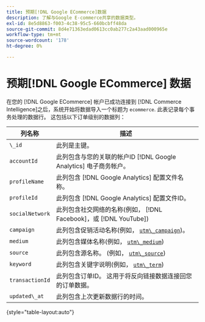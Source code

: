 ```yaml
---
title: 预期[!DNL Google ECommerce]数据
description: 了解与Google E-commerce共享的数据类型。
exl-id: 8e5d8863-f003-4c38-95c5-660bcbff48da
source-git-commit: 8d4e71363edad0613cc0ab277c2a43aad000965e
workflow-type: tm+mt
source-wordcount: '178'
ht-degree: 0%

---
```


# 预期[!DNL Google ECommerce] 数据

在您的 [!DNL Google ECommerce] 帐户已成功连接到 [!DNL Commerce Intelligence]之后，系统开始将数据导入一个标题为 `ecommerce`. 此表记录每个事务处理的数据行。 这包括以下订单级别的数据列：

| 列名称 | 描述 |
|-----|-----|
| `\_id` | 此列是主键。 |
| `accountId` | 此列包含与您的关联的帐户ID [!DNL Google Analytics] 电子商务帐户。 |
| `profileName` | 此列包含 [!DNL Google Analytics] 配置文件名称。 |
| `profileId` | 此列包含 [!DNL Google Analytics] 配置文件ID。 |
| `socialNetwork` | 此列包含社交网络的名称(例如， [!DNL Facebook]，或 [!DNL YouTube]) |
| `campaign` | 此列包含促销活动名称(例如， [`utm\_campaign`](https://support.google.com/analytics/answer/1033867?hl=en))。 |
| `medium` | 此列包含媒体名称(例如， [`utm\_medium`](https://support.google.com/analytics/answer/1033867?hl=en)) |
| `source` | 此列包含源名称。 (例如， [`utm\_source`](https://support.google.com/analytics/answer/1033867?hl=en)) |
| `keyword` | 此列包含关键字说明(例如， [`utm\_term`](https://support.google.com/analytics/answer/1033867?hl=en)) |
| `transactionId` | 此列包含订单ID。 这用于将反向链接数据连接回您的订单数据。 |
| `updated\_at` | 此列包含上次更新数据行的时间。 |

{style="table-layout:auto"}
